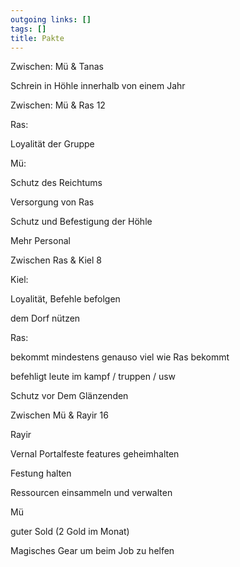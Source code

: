 ```yaml
---
outgoing links: []
tags: []
title: Pakte
---
```

Zwischen: Mü & Tanas  

Schrein in Höhle innerhalb von einem Jahr  

   

Zwischen: Mü & Ras 12

  

Ras:  

Loyalität der Gruppe   

  

  

Mü:  

Schutz des Reichtums  

Versorgung von Ras    

Schutz und Befestigung der Höhle    

Mehr Personal     





Zwischen Ras & Kiel 8  

  

Kiel:  

Loyalität, Befehle befolgen  

dem Dorf nützen  



Ras:  

bekommt mindestens genauso viel wie Ras bekommt  

befehligt leute im kampf / truppen / usw  

Schutz vor Dem Glänzenden  



Zwischen Mü & Rayir 16



Rayir

Vernal Portalfeste features geheimhalten

Festung halten

Ressourcen einsammeln und verwalten



Mü

guter Sold (2 Gold im Monat)

Magisches Gear um beim Job zu helfen
